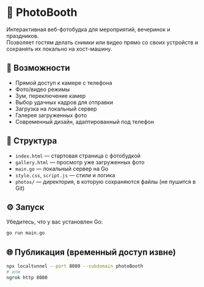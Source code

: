 # 📸 PhotoBooth

Интерактивная веб-фотобудка для мероприятий, вечеринок и праздников.  
Позволяет гостям делать снимки или видео прямо со своих устройств и сохранять их локально на хост-машину.

## 🚀 Возможности

- Прямой доступ к камере с телефона
- Фото/видео режимы
- Зум, переключение камер
- Выбор удачных кадров для отправки
- Загрузка на локальный сервер
- Галерея загруженных фото
- Современный дизайн, адаптированный под телефон

## 📂 Структура

- `index.html` — стартовая страница с фотобудкой
- `gallery.html` — просмотр уже загруженных фото
- `main.go` — локальный сервер на Go
- `style.css`, `script.js` — стили и логика
- `photos/` — директория, в которую сохраняются файлы (не пушится в Git)

## ⚙️ Запуск

Убедитесь, что у вас установлен Go:

```bash
go run main.go
```

## 🌐 Публикация (временный доступ извне)
```bash
npx localtunnel --port 8080 --subdomain photoBooth
# или
ngrok http 8080
```